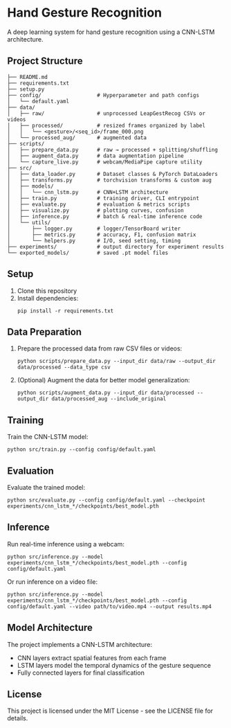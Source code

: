 # Hand Gesture Recognition

A deep learning system for hand gesture recognition using a CNN-LSTM architecture.

## Project Structure

```
├── README.md
├── requirements.txt
├── setup.py
├── config/                  # Hyperparameter and path configs
│   └── default.yaml
├── data/
│   ├── raw/                 # unprocessed LeapGestRecog CSVs or videos
│   ├── processed/           # resized frames organized by label
│   │   └── <gesture>/<seq_id>/frame_000.png
│   └── processed_aug/       # augmented data
├── scripts/
│   ├── prepare_data.py      # raw → processed + splitting/shuffling
│   ├── augment_data.py      # data augmentation pipeline
│   └── capture_live.py      # webcam/MediaPipe capture utility
├── src/
│   ├── data_loader.py       # Dataset classes & PyTorch DataLoaders
│   ├── transforms.py        # torchvision transforms & custom aug
│   ├── models/
│   │   └── cnn_lstm.py      # CNN+LSTM architecture
│   ├── train.py             # training driver, CLI entrypoint
│   ├── evaluate.py          # evaluation & metrics scripts
│   ├── visualize.py         # plotting curves, confusion
│   ├── inference.py         # batch & real-time inference code
│   └── utils/
│       ├── logger.py        # logger/TensorBoard writer
│       ├── metrics.py       # accuracy, F1, confusion matrix
│       └── helpers.py       # I/O, seed setting, timing
├── experiments/             # output directory for experiment results
└── exported_models/         # saved .pt model files
```

## Setup

1. Clone this repository
2. Install dependencies:
   ```
   pip install -r requirements.txt
   ```

## Data Preparation

1. Prepare the processed data from raw CSV files or videos:

   ```
   python scripts/prepare_data.py --input_dir data/raw --output_dir data/processed --data_type csv
   ```

2. (Optional) Augment the data for better model generalization:
   ```
   python scripts/augment_data.py --input_dir data/processed --output_dir data/processed_aug --include_original
   ```

## Training

Train the CNN-LSTM model:

```
python src/train.py --config config/default.yaml
```

## Evaluation

Evaluate the trained model:

```
python src/evaluate.py --config config/default.yaml --checkpoint experiments/cnn_lstm_*/checkpoints/best_model.pth
```

## Inference

Run real-time inference using a webcam:

```
python src/inference.py --model experiments/cnn_lstm_*/checkpoints/best_model.pth --config config/default.yaml
```

Or run inference on a video file:

```
python src/inference.py --model experiments/cnn_lstm_*/checkpoints/best_model.pth --config config/default.yaml --video path/to/video.mp4 --output results.mp4
```

## Model Architecture

The project implements a CNN-LSTM architecture:

- CNN layers extract spatial features from each frame
- LSTM layers model the temporal dynamics of the gesture sequence
- Fully connected layers for final classification

## License

This project is licensed under the MIT License - see the LICENSE file for details.
